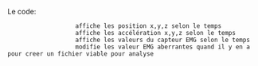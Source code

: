 Le code: 

                       affiche les position x,y,z selon le temps
                       affiche les accélération x,y,z selon le temps
                       affiche les valeurs du capteur EMG selon le temps
                       modifie les valeur EMG aberrantes quand il y en a pour creer un fichier viable pour analyse 
                               
